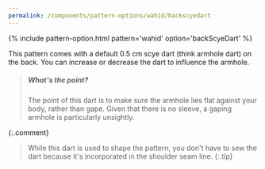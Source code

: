```yaml
---
permalink: /components/pattern-options/wahid/backscyedart
---
```

{% include pattern-option.html pattern='wahid' option='backScyeDart' %}

This pattern comes with a default 0.5 cm scye dart (think armhole dart) on the back.
You can increase or decrease the dart to influence the armhole.

> <h5>What's the point?</h5>
> The point of this dart is to make sure the armhole lies flat against your body, rather than gape.
> Given that there is no sleeve, a gaping armhole is particularly unsightly.
{:.comment}

> While this dart is used to shape the pattern, you don't have to sew the dart because it's incorporated in the shoulder seam line.
{:.tip}
